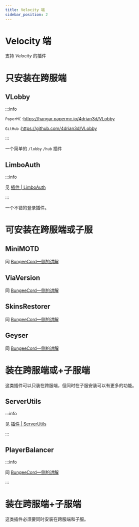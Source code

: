 ```yaml
---
title: Velocity 端
sidebar_position: 2
---
```


# Velocity 端

支持 *Velocity* 的插件

# 只安装在跨服端

## VLobby

:::info

`PaperMC` :https://hangar.papermc.io/4drian3d/VLobby

`GitHub` :https://github.com/4drian3d/VLobby

:::

一个简单的 `/lobby` `/hub` 插件

## LimboAuth

:::info

见 [插件 | LimboAuth](/docs/process/plugin/other/Login/LimboAuth.md)

:::

一个不错的登录插件。

# 可安装在跨服端或子服

## MiniMOTD

同 [BungeeCord一侧的讲解](BC&WF.md#minimotd)

## ViaVersion

同 [BungeeCord一侧的讲解](BC&WF.md#viaversion)

## SkinsRestorer

同 [BungeeCord一侧的讲解](BC&WF.md#skinsrestorer)

## Geyser

同 [BungeeCord一侧的讲解](BC&WF.md#geyser)

# 装在跨服端或+子服端

这类插件可以只装在跨服端，但同时在子服安装可以有更多的功能。

## ServerUtils

:::info

见 [插件 | ServerUtils](/docs/process/plugin/ManageTool/PluginManagement/ServerUtils.md)

:::

## PlayerBalancer

:::info

同 [BungeeCord一侧的讲解](BC&WF.md#playerbalancer)

:::

# 装在跨服端+子服端

这类插件必须要同时安装在跨服端和子服。
